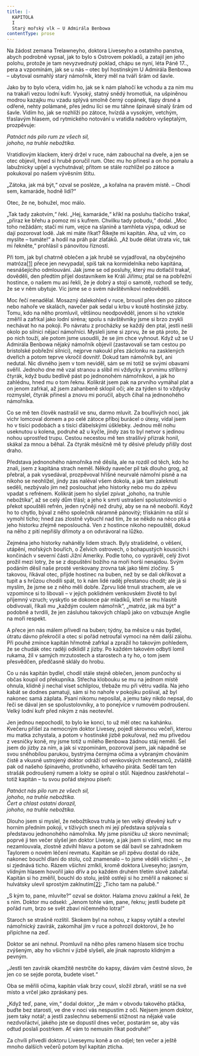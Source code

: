 ```yaml
---
title: |-
  KAPITOLA
  I
  Starý mořský vlk – U Admirála Benbowa
contentType: prose
---
```


Na žádost zemana Trelawneyho, doktora Liveseyho a ostatního panstva, abych podrobně vypsal, jak to bylo s Ostrovem pokladů, a zatajil jen jeho polohu, protože je tam nevyzvednutý poklad, chápu se nyní, léta Páně 17.., pera a vzpomínám, jak se u nás – otec byl hostinským U Admirála Benbowa – ubytoval osmahlý starý námořník, který měl na tváři šrám od šavle.

Jako by to bylo včera, vidím ho, jak se k nám plahočí ke vchodu a za ním mu na trakaři vezou lodní kufr. Vysoký, statný snědý hromotluk, na ušpiněnou modrou kazajku mu vzadu splývá smolně černý copánek, tlapy drsné a odřené, nehty polámané, přes jednu líci se mu táhne špinavě sinalý šrám od šavle. Vidím ho, jak se rozhlíží po zátoce, hvízdá a vysokým, vetchým, třaslavým hlasem, od rytmického notování u vratidla nadobro vyšeptalým, prozpěvuje:

_Patnáct nás pilo rum ze všech sil,  
johoho, na truhle nebožtíka._

Vratidlovým klackem, který držel v ruce, nám zabouchal na dveře, a jen se otec objevil, hned si hrubě poručil rum. Otec mu ho přinesl a on ho pomalu a labužnicky upíjel a vychutnával; přitom se stále rozhlížel po zátoce a pokukoval po našem vývěsním štítu.

„Zátoka, jak má být,“ ozval se posléze, „a kořalna na pravém místě. – Chodí sem, kamaráde, hodně lidí?“

Otec, že ne, bohužel, moc málo.

„Tak tady zakotvím,“ řekl. „Hej, kamaráde,“ křikl na posluhu tlačícího trakař, „přiraz ke břehu a pomoz mi s kufrem. Chvilku tady pobudu,“ dodal. „Moc toho nežádám; stačí mi rum, vejce na slanině a tamhleta výspa, odkud se dají pozorovat lodě. Jak mi máte říkat? Říkejte mi kapitán. Aha, už vím, co myslíte – tumáte!“ a hodil na práh pár zlaťáků. „Až bude dělat útrata víc, tak mi řekněte,“ prohlásil s pánovitou řízností.

Při tom, jak byl chatrně oblečen a jak hrubě se vyjadřoval, na obyčejného matróza[\[1\]](./resources/undefined) přece jen nevypadal, spíš tak na kormidelníka nebo kapitána, nesnášejícího odmlouvání. Jak jsme se od posluhy, který mu dotlačil trakař, dověděli, den předtím přijel dostavníkem ke Králi Jiřímu; ptal se na pobřežní hostince, o našem mu asi řekli, že je dobrý a stojí o samotě, rozhodl se tedy, že se v něm ubytuje. Víc jsme se o svém návštěvníkovi nedověděli.

Moc řečí nenadělal. Mosazný dalekohled v ruce, brousil přes den po zátoce nebo nahoře ve skalách, navečer pak sedal u krbu v koutě hostinské jizby. Tomu, kdo na něho promluvil, většinou neodpověděl, jenom si ho vztekle změřil a zafrkal jako lodní siréna; spolu s návštěvníky jsme si brzo zvykli nechávat ho na pokoji. Po návratu z procházky se každý den ptal, jestli nešli okolo po silnici nějací námořníci. Mysleli jsme si zprvu, že se ptá proto, že po nich touží, ale potom jsme usoudili, že se jim chce vyhnout. Když už se U Admirála Benbowa nějaký námořník objevil (zastavovali se tam cestou po bristolské pobřežní silnici), nejprve nakoukl přes záclonku na zasklených dveřích a potom teprve vkročil dovnitř. Dokud tam námořník byl, ani nedutal. Nic divného jsem v tom neviděl, sám se mi totiž se svými obavami svěřil. Jednoho dne mě vzal stranou a slíbil mi vždycky k prvnímu stříbrný čtyrák, když budu bedlivě pást po jednonohém námořníkovi, a jak ho zahlédnu, hned mu o tom řeknu. Kolikrát jsem pak na prvního vymáhal plat a on jenom zafrkal, až jsem zahanbeně sklopil oči; ale za týden si to vždycky rozmyslel, čtyrák přinesl a znovu mi poručil, abych číhal na jednonohého námořníka.

Co se mě ten člověk nastrašil ve snu, darmo mluvit. Za bouřlivých nocí, jak vichr lomcoval domem a po celé zátoce příboj burácel o útesy, vídal jsem ho v tisíci podobách a s tisíci ďábelskými úšklebky. Jednou měl nohu useknutou u kolena, podruhé až u kyčle, jindy zas to byl netvor s jedinou nohou uprostřed trupu. Cestou necestou mě ten strašlivý přízrak honil, skákal za mnou a běhal. Za čtyrák měsíčně mě ty děsivé přeludy přišly dost draho.

Představa jednonohého námořníka mě děsila, ale na rozdíl od těch, kdo ho znali, jsem z kapitána strach neměl. Někdy navečer pil tak dlouho grog, až přebral, a pak vysedával, prozpěvoval hříšné neurvalé námořní písně a na nikoho se neohlížel, jindy zas naléval všem dokola, a jak tam zaleknutí seděli, nezbývalo jim než poslouchat jeho historky nebo mu do zpěvu vpadat s refrénem. Kolikrát jsem ho slyšel zpívat „johoho, na truhle nebožtíka“, až se celý dům třásl; a jeho k smrti ustrašení spolustolovníci o překot spouštěli refrén, jeden ryčněji než druhý, aby se na ně neobořil. Když ho to chytlo, býval z něho společník náramně pánovitý; třískáním na stůl si vymohl ticho; hned zas zlostně vybuchl nad tím, že se někdo na něco ptá a jeho historku zřejmě neposlouchá. Ven z hostince nikoho nepouštěl, dokud na něho z pití nepřišly dřímoty a on odvrávoral na lůžko.

Zejména jeho historky naháněly lidem strach. Byly strašidelné, o věšení, utápění, mořských bouřích, o Želvích ostrovech, o bohapustých kouscích i končinách v severní části Jižní Ameriky. Podle toho, co vyprávěl, celý život prožil mezi lotry, že se z dopuštění božího na moři horší nenajdou. Svým podáním děsil naše prosté venkovany zrovna tak jako těmi zločiny. S takovou, říkával otec, přijde hostinec na buben, než by se dali okřikovat a tupit a s hrůzou chodili spát, to k nám lidé raděj přestanou chodit; ale já si myslím, že jsme se z něho měli dobře. Zprvu lidé trnuli strachem, ale ve vzpomínce si to libovali – v jejich poklidném venkovském životě to byl příjemný vzruch; vyskytlo se dokonce pár mladíků, kteří se mu hlasitě obdivovali, říkali mu „každým coulem námořník“, „matróz, jak má být“ a podobně a tvrdili, že jen zásluhou takových chlapů jako on vzbuzuje Anglie na moři respekt.

A přece jen nás málem přivedl na buben; týdny, ba měsíce u nás bydlel, útratu dávno překročil a otec si pořád netroufal vymoci na něm další zálohu. Při pouhé zmínce kapitán hřmotně zafrkal a zpražil ho takovým pohledem, že se chudák otec raději odklidil z jizby. Po každém takovém odbytí lomil rukama, žil v samých mrzutostech a starostech a ty ho, o tom jsem přesvědčen, předčasně sklály do hrobu.

Co u nás kapitán bydlel, chodil stále stejně oblečen, jenom punčochy si občas koupil od překupníka. Střecha klobouku se mu na jednom místě ohnula, klidně ji nechal viset schlíplou, třebaže mu při větru vadila. Na jeho kabát se dodnes pamatuji, sám si ho nahoře v pokojíku pošíval, až byl nakonec samá záplata. Psaní nikomu neposílal, a jemu taky nikdo nepsal, do řeči se dával jen se spolustolovníky, a to ponejvíce v rumovém podroušení. Velký lodní kufr před nikým z nás neotevřel.

Jen jednou nepochodil, to bylo ke konci, to už měl otec na kahánku. Kvečeru přišel za nemocným doktor Livesey, pojedl skrovnou večeři, kterou mu matka zchystala, a potom v hostinské jizbě pokuřoval, než mu přivedou z vesničky koně, my jsme totiž u milého Benbowa žádnou stáj neměli. Šel jsem do jizby za ním, a jak si vzpomínám, pozoroval jsem, jak nápadně se svou sněhobílou parukou, bystrýma černýma očima a vybraným chováním čistě a vkusně ustrojený doktor odráží od venkovských neotesanců, zvláště pak od našeho špinavého, protivného, krhavého piráta. Seděl tam ten strašák podroušený rumem a lokty se opíral o stůl. Najednou zaskřehotal – totiž kapitán – tu svou pořád stejnou píseň:

_Patnáct nás pilo rum ze všech sil,  
johoho, na truhle nebožtíka.  
Čert a chlast ostatní dorazil,  
johoho, na truhle nebožtíka._

Dlouho jsem si myslel, že nebožtíkova truhla je ten velký dřevěný kufr v horním předním pokoji, v tíživých snech mi její představa splývala s představou jednonohého námořníka. My jsme písničku už skoro nevnímali; poprvé ji ten večer slyšel jen doktor Livesey, a jak jsem si všiml, moc se mu nezamlouvala, zlostně zdvihl hlavu a potom se dál bavil se zahradníkem Taylorem o novém léčení revmatu. Kapitán se při zpěvu dostal do ráže, nakonec bouchl dlaní do stolu, což znamenalo – to jsme věděli všichni –, že si zjednává ticho. Rázem všichni zmlkli, kromě doktora Liveseyho; jasným, vlídným hlasem hovořil jako dřív a po každém druhém třetím slově zabafal. Kapitán si ho změřil, bouchl do stolu, ještě ostřeji si ho změřil a nakonec si hulvátsky ulevil sprostým zaklnutím[\[2\]](./resources/undefined): „Ticho tam na palubě.“

„S kým to, pane, mluvíte?“ ozval se doktor. Halama znovu zaklnul a řekl, že s ním. Doktor mu odsekl: „Jenom tohle vám, pane, řeknu; jestli budete pít pořád rum, brzo se svět zbaví ničemného lotra!“

Staroch se strašně rozlítil. Skokem byl na nohou, z kapsy vytáhl a otevřel námořnický zavírák, zakomíhal jím v ruce a pohrozil doktorovi, že ho připíchne na zeď.

Doktor se ani nehnul. Promluvil na něho přes rameno hlasem sice trochu zvýšeným, aby ho všichni v jizbě slyšeli, ale jinak naprosto klidným a pevným.

„Jestli ten zavírák okamžitě nestrčíte do kapsy, dávám vám čestné slovo, že jen co se sejde porota, budete viset.“

Oba se měřili očima, kapitán však brzy couvl, složil zbraň, vrátil se na své místo a vrčel jako zpráskaný pes.

„Když teď, pane, vím,“ dodal doktor, „že mám v obvodu takového ptáčka, buďte bez starosti, ve dne v noci vás nespustím z očí. Nejsem jenom doktor, jsem taky notář; a jestli zaslechnu sebemenší stížnost na nějaké vaše nezdvořáctví, jakého jste se dopustil dnes večer, postarám se, aby vás odtud poslali postrkem. Ať vám to nemusím říkat podruhé!“

Za chvíli přivedli doktoru Liveseymu koně a on odjel; ten večer a ještě mnoho dalších večerů potom byl kapitán zticha.
